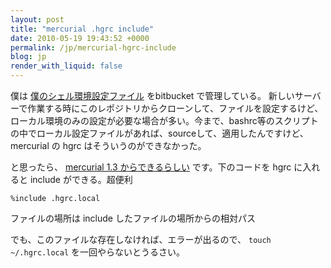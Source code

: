 ```yaml
---
layout: post
title: "mercurial .hgrc include"
date: 2010-05-19 19:43:52 +0000
permalink: /jp/mercurial-hgrc-include
blog: jp
render_with_liquid: false
---
```


僕は [僕のシェル環境設定ファイル](http://bitbucket.org/IanLewis/my) をbitbucket で管理している。
新しいサーバーで作業する時にこのレポジトリからクローンして、ファイルを設定するけど、ローカル環境のみの設定が必要な場合が多い。今まで、bashrc等のスクリプトの中でローカル設定ファイルがあれば、sourceして、適用したんですけど、
mercurial の hgrc はそういうのができなかった。

と思ったら、 [mercurial 1.3
からできるらしい](http://stackoverflow.com/questions/1867237/load-multiple-hgrc-files-ie-some-with-machine-specific-settings)
です。下のコードを hgrc に入れると include ができる。超便利

``` text
%include .hgrc.local
```

ファイルの場所は include したファイルの場所からの相対パス

でも、このファイルな存在しなければ、エラーが出るので、 `touch ~/.hgrc.local` を一回やらないとうるさい。
